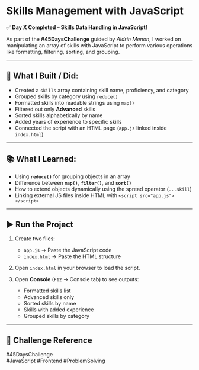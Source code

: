 # Skills Management with JavaScript

✅ **Day X Completed – Skills Data Handling in JavaScript!**

As part of the **#45DaysChallenge** guided by *Aldrin Menon*, I worked on manipulating an array of skills with JavaScript to perform various operations like formatting, filtering, sorting, and grouping.

---

## 🚀 What I Built / Did:
- Created a `skills` array containing skill name, proficiency, and category  
- Grouped skills by category using `reduce()`  
- Formatted skills into readable strings using `map()`  
- Filtered out only **Advanced** skills  
- Sorted skills alphabetically by name  
- Added years of experience to specific skills  
- Connected the script with an HTML page (`app.js` linked inside `index.html`)  

---

## 📚 What I Learned:
- Using **`reduce()`** for grouping objects in an array  
- Difference between **`map()`**, **`filter()`**, and **`sort()`**  
- How to extend objects dynamically using the spread operator (`...skill`)  
- Linking external JS files inside HTML with `<script src="app.js"></script>`  

---

## ▶️ Run the Project

1. Create two files:  
   - `app.js` → Paste the JavaScript code  
   - `index.html` → Paste the HTML structure  

2. Open `index.html` in your browser to load the script.  

3. Open **Console** (`F12` → Console tab) to see outputs:  
   - Formatted skills list  
   - Advanced skills only  
   - Sorted skills by name  
   - Skills with added experience  
   - Grouped skills by category  

---

## 🔗 Challenge Reference
#45DaysChallenge  
#JavaScript #Frontend #ProblemSolving
